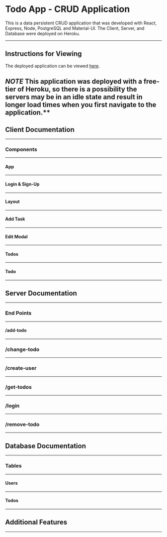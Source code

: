 # Todo App - CRUD Application

This is a data persistent CRUD application that was developed with React, Express, Node, PostgreSQL and Material-UI. The Client, Server, and Database were deployed on Heroku.

---

## Instructions for Viewing

The deployed application can be viewed [here](https://andrew-bradt-todo-frontend.herokuapp.com/).

## **_NOTE_** This application was deployed with a free-tier of Heroku, so there is a possibility the servers may be in an idle state and result in longer load times when you first navigate to the application.\*\*

## Client Documentation

---

### Components

---

#### App

---

#### Login & Sign-Up

---

#### Layout

---

#### Add Task

---

#### Edit Modal

---

#### Todos

---

#### Todo

---

## Server Documentation

---

### End Points

---

#### /add-todo

---

### /change-todo

---

### /create-user

---

### /get-todos

---

### /login

---

### /remove-todo

---

## Database Documentation

---

### Tables

---

#### Users

---

#### Todos

---

## Additional Features

---
